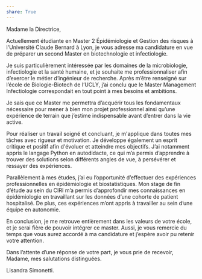 ```yaml
---
share: True
---
```

Madame la Directrice, 

Actuellement étudiante en Master 2 Épidémiologie et Gestion des risques à l'Université Claude Bernard à Lyon, je vous adresse ma candidature en vue de préparer un second Master en biotechnologie et infectiologie.

Je suis particulièrement intéressée par les domaines de la microbiologie, infectiologie et la santé humaine, et je souhaite me professionnaliser afin d’exercer le métier d’ingénieur de recherche. Après m’être renseigné sur l’école de Biologie-Biotech de l’UCLY, j’ai conclu que le Master Management Infectiologie correspondait en tout point à mes besoins et ambitions.

Je sais que ce Master me permettra d’acquérir tous les fondamentaux nécessaire pour mener à bien mon projet professionnel ainsi qu’une expérience de terrain que j’estime indispensable avant d’entrer dans la vie active.

Pour réaliser un travail soigné et concluant, je m'applique dans toutes mes tâches avec rigueur et motivation. Je développe également un esprit critique et positif afin d'évoluer et atteindre mes objectifs. J’ai notamment appris le langage Python en autodidacte, ce qui m’a permis d’apprendre à trouver des solutions selon différents angles de vue, à persévérer et ressayer des expériences.

Parallèlement à mes études, j’ai eu l’opportunité d’effectuer des expériences professionnelles en épidémiologie et biostatistiques. Mon stage de fin d’étude au sein du CIRI m’a permis d’approfondir mes connaissances en épidémiologie en travaillant sur les données d’une cohorte de patient hospitalisé. De plus, ces expériences m’ont appris à travailler au sein d’une équipe en autonomie.

En conclusion, je me retrouve entièrement dans les valeurs de votre école, et je serai fière de pouvoir intégrer ce master. Aussi, je vous remercie du temps que vous aurez accordé à ma candidature et j’espère avoir pu retenir votre attention.

Dans l’attente d’une réponse de votre part, je vous prie de recevoir, Madame, mes salutations distinguées.

Lisandra Simonetti.